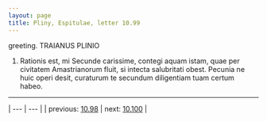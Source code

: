 ```yaml
---
layout: page
title: Pliny, Espitulae, letter 10.99
---
```


greeting. TRAIANUS PLINIO



1. Rationis est, mi Secunde carissime, contegi aquam istam, quae per civitatem Amastrianorum fluit, si intecta salubritati obest. Pecunia ne huic operi desit, curaturum te secundum diligentiam tuam certum habeo.



---

| --- | --- |
| previous: [10.98](../10.98/) | next: [10.100](../10.100/) |